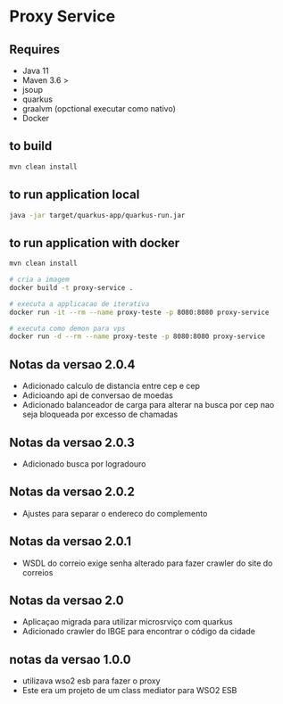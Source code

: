# Proxy Service

## Requires

* Java 11
* Maven 3.6 >
* jsoup
* quarkus
* graalvm (opctional executar como nativo)
* Docker

## to build

```bash
mvn clean install
```

## to run application local

```bash
java -jar target/quarkus-app/quarkus-run.jar
```

## to run application with docker

```bash
mvn clean install

# cria a imagem
docker build -t proxy-service .

# executa a applicacao de iterativa
docker run -it --rm --name proxy-teste -p 8080:8080 proxy-service

# executa como demon para vps
docker run -d --rm --name proxy-teste -p 8080:8080 proxy-service
```

## Notas da versao 2.0.4

* Adicionado calculo de distancia entre cep e cep
* Adicioando api de conversao de moedas
* Adicionado balanceador de carga para alterar na busca por cep nao seja bloqueada por excesso de chamadas

## Notas da versao 2.0.3

* Adicionado busca por logradouro 

## Notas da versao 2.0.2

* Ajustes para separar o endereco do complemento

## Notas da versao 2.0.1

* WSDL do correio exige senha alterado para fazer crawler do site do correios

## Notas da versao 2.0

* Aplicaçao migrada para utilizar microsrviço com quarkus
* Adicionado crawler do IBGE para encontrar o código da cidade 

## notas da versao 1.0.0
* utilizava wso2 esb para fazer o proxy
* Este era um projeto de um class mediator para WSO2 ESB